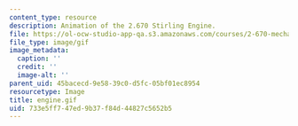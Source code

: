 ```yaml
---
content_type: resource
description: Animation of the 2.670 Stirling Engine.
file: https://ol-ocw-studio-app-qa.s3.amazonaws.com/courses/2-670-mechanical-engineering-tools-january-iap-2004/733e5ff747ed9b37f84d44827c5652b5_engine.gif
file_type: image/gif
image_metadata:
  caption: ''
  credit: ''
  image-alt: ''
parent_uid: 45bacecd-9e58-39c0-d5fc-05bf01ec8954
resourcetype: Image
title: engine.gif
uid: 733e5ff7-47ed-9b37-f84d-44827c5652b5
---
```

